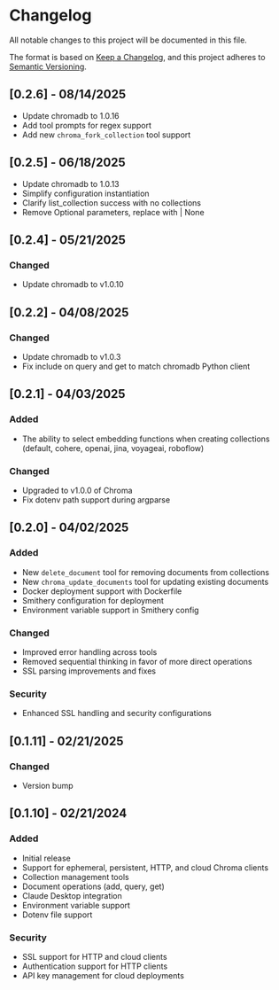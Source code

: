 # Changelog

All notable changes to this project will be documented in this file.

The format is based on [Keep a Changelog](https://keepachangelog.com/en/1.0.0/),
and this project adheres to [Semantic Versioning](https://semver.org/spec/v2.0.0.html).

## [0.2.6] - 08/14/2025

- Update chromadb to 1.0.16
- Add tool prompts for regex support
- Add new `chroma_fork_collection` tool support

## [0.2.5] - 06/18/2025

- Update chromadb to 1.0.13
- Simplify configuration instantiation
- Clarify list_collection success with no collections
- Remove Optional parameters, replace with | None

## [0.2.4] - 05/21/2025

### Changed

- Update chromadb to v1.0.10

## [0.2.2] - 04/08/2025

### Changed

- Update chromadb to v1.0.3
- Fix include on query and get to match chromadb Python client


## [0.2.1] - 04/03/2025

### Added

- The ability to select embedding functions when creating collections (default, cohere, openai, jina, voyageai, roboflow)

### Changed
- Upgraded to v1.0.0 of Chroma
- Fix dotenv path support during argparse

## [0.2.0] - 04/02/2025

### Added
- New `delete_document` tool for removing documents from collections
- New `chroma_update_documents` tool for updating existing documents
- Docker deployment support with Dockerfile
- Smithery configuration for deployment
- Environment variable support in Smithery config

### Changed
- Improved error handling across tools
- Removed sequential thinking in favor of more direct operations
- SSL parsing improvements and fixes

### Security
- Enhanced SSL handling and security configurations

## [0.1.11] - 02/21/2025

### Changed
- Version bump

## [0.1.10] - 02/21/2024

### Added
- Initial release
- Support for ephemeral, persistent, HTTP, and cloud Chroma clients
- Collection management tools
- Document operations (add, query, get)
- Claude Desktop integration
- Environment variable support
- Dotenv file support

### Security
- SSL support for HTTP and cloud clients
- Authentication support for HTTP clients
- API key management for cloud deployments 